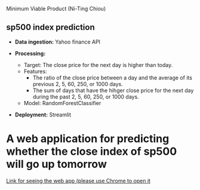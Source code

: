 Minimum Viable Product (Ni-Ting Chiou)

##  sp500 index prediction 

* **Data ingestion:** Yahoo finance API

* **Processing:** 
  * Target: The close price for the next day is higher than today.
  * Features: 
    * The ratio of the close price between a day and the average of its previous 2, 5, 60, 250, or 1000 days.
    * The sum of days that have the hihger close price for the next day during the past 2, 5, 60, 250, or 1000 days.
  * Model: RandomForestClassifier

* **Deployment:** Streamlit


#  A web application for predicting whether the close index of sp500 will go up tomorrow


[Link for seeing the web app (please use Chrome to open it](https://share.streamlit.io/chiount/stock_prediction/main/stock_streamlit_app.py)


